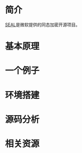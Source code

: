 # 简介
[SEAL]("https://www.microsoft.com/en-us/research/project/simple-encrypted-arithmetic-library/")是微软提供的同态加密开源项目。
# 基本原理

# 一个例子

# 环境搭建

# 源码分析

# 相关资源
